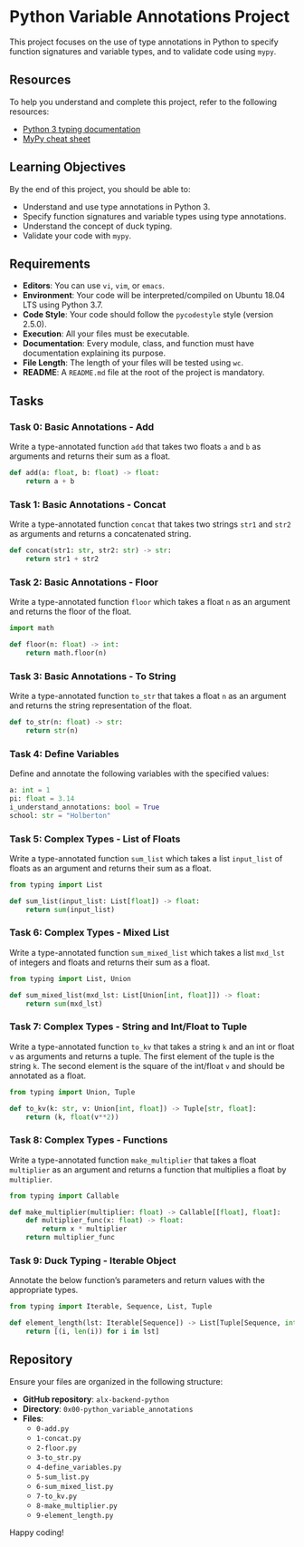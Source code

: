 # Python Variable Annotations Project

This project focuses on the use of type annotations in Python to specify function signatures and variable types, and to validate code using `mypy`.

## Resources

To help you understand and complete this project, refer to the following resources:

- [Python 3 typing documentation](https://docs.python.org/3/library/typing.html)
- [MyPy cheat sheet](https://mypy.readthedocs.io/en/stable/cheat_sheet_py3.html)

## Learning Objectives

By the end of this project, you should be able to:

- Understand and use type annotations in Python 3.
- Specify function signatures and variable types using type annotations.
- Understand the concept of duck typing.
- Validate your code with `mypy`.

## Requirements

- **Editors**: You can use `vi`, `vim`, or `emacs`.
- **Environment**: Your code will be interpreted/compiled on Ubuntu 18.04 LTS using Python 3.7.
- **Code Style**: Your code should follow the `pycodestyle` style (version 2.5.0).
- **Execution**: All your files must be executable.
- **Documentation**: Every module, class, and function must have documentation explaining its purpose.
- **File Length**: The length of your files will be tested using `wc`.
- **README**: A `README.md` file at the root of the project is mandatory.

## Tasks

### Task 0: Basic Annotations - Add

Write a type-annotated function `add` that takes two floats `a` and `b` as arguments and returns their sum as a float.

```python
def add(a: float, b: float) -> float:
    return a + b
```

### Task 1: Basic Annotations - Concat

Write a type-annotated function `concat` that takes two strings `str1` and `str2` as arguments and returns a concatenated string.

```python
def concat(str1: str, str2: str) -> str:
    return str1 + str2
```

### Task 2: Basic Annotations - Floor

Write a type-annotated function `floor` which takes a float `n` as an argument and returns the floor of the float.

```python
import math

def floor(n: float) -> int:
    return math.floor(n)
```

### Task 3: Basic Annotations - To String

Write a type-annotated function `to_str` that takes a float `n` as an argument and returns the string representation of the float.

```python
def to_str(n: float) -> str:
    return str(n)
```

### Task 4: Define Variables

Define and annotate the following variables with the specified values:

```python
a: int = 1
pi: float = 3.14
i_understand_annotations: bool = True
school: str = "Holberton"
```

### Task 5: Complex Types - List of Floats

Write a type-annotated function `sum_list` which takes a list `input_list` of floats as an argument and returns their sum as a float.

```python
from typing import List

def sum_list(input_list: List[float]) -> float:
    return sum(input_list)
```

### Task 6: Complex Types - Mixed List

Write a type-annotated function `sum_mixed_list` which takes a list `mxd_lst` of integers and floats and returns their sum as a float.

```python
from typing import List, Union

def sum_mixed_list(mxd_lst: List[Union[int, float]]) -> float:
    return sum(mxd_lst)
```

### Task 7: Complex Types - String and Int/Float to Tuple

Write a type-annotated function `to_kv` that takes a string `k` and an int or float `v` as arguments and returns a tuple. The first element of the tuple is the string `k`. The second element is the square of the int/float `v` and should be annotated as a float.

```python
from typing import Union, Tuple

def to_kv(k: str, v: Union[int, float]) -> Tuple[str, float]:
    return (k, float(v**2))
```

### Task 8: Complex Types - Functions

Write a type-annotated function `make_multiplier` that takes a float `multiplier` as an argument and returns a function that multiplies a float by `multiplier`.

```python
from typing import Callable

def make_multiplier(multiplier: float) -> Callable[[float], float]:
    def multiplier_func(x: float) -> float:
        return x * multiplier
    return multiplier_func
```

### Task 9: Duck Typing - Iterable Object

Annotate the below function’s parameters and return values with the appropriate types.

```python
from typing import Iterable, Sequence, List, Tuple

def element_length(lst: Iterable[Sequence]) -> List[Tuple[Sequence, int]]:
    return [(i, len(i)) for i in lst]
```

## Repository

Ensure your files are organized in the following structure:

- **GitHub repository**: `alx-backend-python`
- **Directory**: `0x00-python_variable_annotations`
- **Files**:
  - `0-add.py`
  - `1-concat.py`
  - `2-floor.py`
  - `3-to_str.py`
  - `4-define_variables.py`
  - `5-sum_list.py`
  - `6-sum_mixed_list.py`
  - `7-to_kv.py`
  - `8-make_multiplier.py`
  - `9-element_length.py`

Happy coding!
